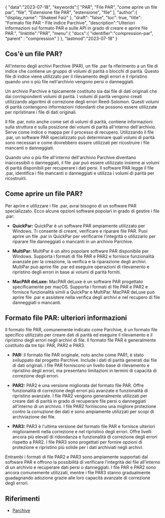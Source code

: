 {
"data":"2023-07-18",
   "keywords":[
"PAR",
"File PAR",
"come aprire un file par",
"file",
"Estensione file PAR",
"estensione",
"file"
],
   "author":{
"display_name": "Shakeel Faiz"
},
"draft": "false",
"toc": true,
"title": "Formato file PAR - File indice Parchive",
   "description":"Ulteriori informazioni sul formato PAR e sulle API in grado di creare e aprire file PAR.",
"linktitle":"PAR",
   "menu":{
      "docs":{
         "identifier":"compression-par",
"parent" : "compression"
}
},
"lastmod":"2023-07-18"
}

## Cos'è un file PAR?

All'interno degli archivi Parchive (PAR), un file .par fa riferimento a un file di indice che contiene un gruppo di volumi di parità o blocchi di parità. Questo file di indice viene utilizzato per il rilevamento degli errori e il ripristino quando uno o più file nell'archivio vengono persi o danneggiati.

Un archivio Parchive è tipicamente costituito sia dai file di dati originali che dai corrispondenti volumi di parità. I volumi di parità vengono creati utilizzando algoritmi di correzione degli errori Reed-Solomon. Questi volumi di parità contengono informazioni ridondanti che possono essere utilizzate per ripristinare i file di dati originali.

Il file .par, noto anche come set di volumi di parità, contiene informazioni sulla struttura e sulla posizione dei volumi di parità all'interno dell'archivio. Serve come indice o mappa per il processo di recupero. Utilizzando il file .par, un software PAR specializzato può determinare quali volumi di parità sono necessari e come dovrebbero essere utilizzati per ricostruire i file mancanti o danneggiati.

Quando uno o più file all'interno dell'archivio Parchive diventano inaccessibili o danneggiati, il file .par può essere utilizzato insieme ai volumi di parità disponibili per recuperare i dati persi. Il software PAR legge il file .par, identifica i file mancanti o danneggiati e utilizza i volumi di parità per ricostruirli.

## Come aprire un file PAR?

Per aprire e utilizzare i file .par, avrai bisogno di un software PAR specializzato. Ecco alcune opzioni software popolari in grado di gestire i file .par:

- **QuickPar:** QuickPar è un software PAR ampiamente utilizzato per Windows. Ti consente di creare, verificare e riparare file PAR. Puoi aprire un file .par in QuickPar per verificarne l'integrità o utilizzarlo per riparare file danneggiati o mancanti in un archivio Parchive.

- **MultiPar:** MultiPar è un altro popolare software PAR disponibile per Windows. Supporta i formati di file PAR e PAR2 e fornisce funzionalità avanzate per la creazione, la verifica e la riparazione degli archivi. MultiPar può aprire file .par ed eseguire operazioni di rilevamento e ripristino degli errori in base ai volumi di parità forniti.

- **MacPAR deLuxe:** MacPAR deLuxe è un software PAR progettato specificamente per macOS. Supporta i formati di file PAR e PAR2 e fornisce funzionalità simili a QuickPar e MultiPar. MacPAR deLuxe può aprire file .par e assistere nella verifica degli archivi e nel recupero di file danneggiati o mancanti.

## Formato file PAR: ulteriori informazioni

Il formato file PAR, comunemente indicato come Parchive, è un formato file specifico utilizzato per creare dati di parità ed eseguire il rilevamento e il ripristino degli errori negli archivi di file. Il formato file PAR è generalmente costituito da tre tipi: PAR, PAR2 e PAR3.

- **PAR:** Il formato file PAR originale, noto anche come PAR1, è stato sviluppato dal progetto Parchive. Include i dati di parità generati dai file di dati originali. I file PAR forniscono un livello base di rilevamento e ripristino degli errori, ma presentano limitazioni in termini di capacità di correzione degli errori.

- **PAR2:** PAR2 è una versione migliorata del formato file PAR. Offre funzionalità di correzione degli errori più avanzate e funzionalità di ripristino avanzate. I file PAR2 vengono generalmente utilizzati per creare dati di parità in grado di recuperare file persi o danneggiati all'interno di un archivio. I file PAR2 forniscono una migliore protezione contro la corruzione dei dati e sono ampiamente utilizzati per scopi di archiviazione dei file.

- **PAR3:** PAR3 è l'ultima versione del formato file PAR e fornisce ulteriori miglioramenti nella correzione e nel ripristino degli errori. Offre livelli ancora più elevati di ridondanza e funzionalità di correzione degli errori rispetto a PAR2. I file PAR3 sono progettati per fornire opzioni di protezione e ripristino più solide per i dati archiviati negli archivi.

Entrambi i formati di file PAR2 e PAR3 sono ampiamente supportati dal software PAR e offrono la possibilità di verificare l'integrità dei file all'interno di un archivio e recuperare dati persi o danneggiati. I file PAR e PAR2 sono ancora comunemente utilizzati, mentre i file PAR3 stanno gradualmente guadagnando adozione grazie alle loro capacità avanzate di correzione degli errori.

## Riferimenti
* [Parchive](https://en.wikipedia.org/wiki/Parchive)

